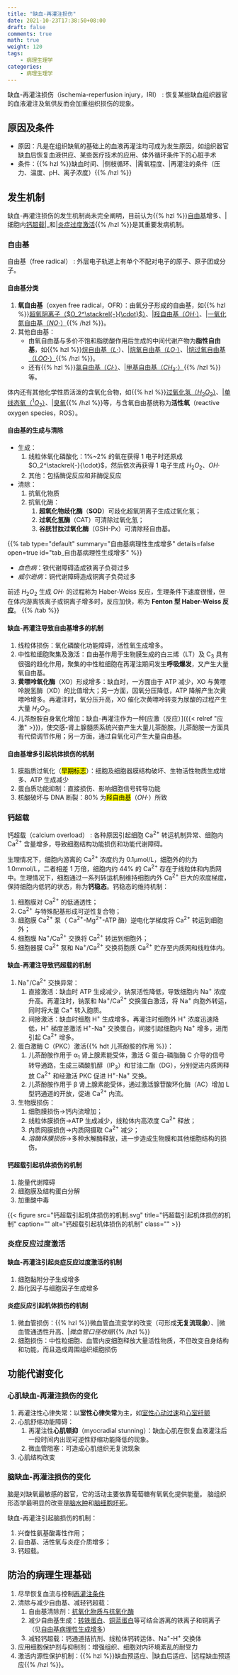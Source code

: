 ```yaml
---
title: "缺血-再灌注损伤"
date: 2021-10-23T17:38:50+08:00
draft: false
comments: true
math: true
weight: 120
tags:
    - 病理生理学
categories:
    - 病理生理学
---
```


缺血-再灌注损伤（ischemia-reperfusion injury，IRI）
: 恢复某些缺血组织器官的血液灌注及氧供反而会加重组织损伤的现象。

<!--more-->

## 原因及条件

- 原因：凡是在组织缺氧的基础上的血液再灌注均可成为发生原因，如组织器官缺血后恢复血液供应、某些医疗技术的应用、体外循环条件下的心脏手术
- 条件：{{% hzl %}}缺血时间、|侧枝循环、|需氧程度、|再灌注的条件（压力、温度、pH、离子浓度）{{% /hzl %}}

## 发生机制

缺血-再灌注损伤的发生机制尚未完全阐明，目前认为{{% hzl %}}[自由基](#自由基)增多、|细胞内[钙超载](#钙超载)|_和|[炎症过度激活](#炎症过度激活){{% /hzl %}}是其重要发病机制。

### 自由基

自由基（free radical）
: 外层电子轨道上有单个不配对电子的原子、原子团或分子。

<!-- TODO: link 氧化应激 -->

#### 自由基分类

1. **氧自由基**（oxyen free radical，OFR）：由氧分子形成的自由基，如{{% hzl %}}<ins>超氧阴离子（$O_2^\stackrel{-}{\cdot}$）</ins>、|<ins>羟自由基（$OH\cdot$）</ins>、|<ins>一氧化氮自由基（$NO\cdot$）</ins>{{% /hzl %}}。
2. 其他自由基：
    - 由氧自由基与多价不饱和脂肪酸作用后生成的中间代谢产物为**脂性自由基**，如{{% hzl %}}<ins>烷自由基（$L\cdot$</ins>）、|<ins>烷氧自由基（$LO\cdot$）</ins>、|<ins>烷过氧自由基（$LOO\cdot$）</ins>{{% /hzl %}}。
    - 还有{{% hzl %}}<ins>氯自由基（$Cl\cdot$）</ins>、|<ins>甲基自由基（$CH_3\cdot$）</ins>{{% /hzl %}}等。

体内还有其他化学性质活泼的含氧化合物，如{{% hzl %}}<ins>过氧化氢（$H_2O_2$）</ins>、|<ins>单线态氧（$^1O_2$）</ins>、|<ins>臭氧</ins>{{% /hzl %}}等，与含氧自由基统称为**活性氧**（reactive oxygen species，ROS）。

#### 自由基的生成与清除

- 生成：
    1. 线粒体氧化磷酸化：1%\~2% 的氧在获得 1 电子时还原成 $O_2^\stackrel{-}{\cdot}$，然后依次再获得 1 电子生成 $H_2O_2$、$OH\cdot$
    2. 其他：包括酶促反应和非酶促反应
- 清除：
    1. 抗氧化物质
    2. 抗氧化酶：
        1. **超氧化物歧化酶**（**SOD**）可歧化超氧阴离子生成过氧化氢；
        2. **过氧化氢酶**（CAT）可清除过氧化氢；
        3. **谷胱甘肽过氧化酶**（GSH-Px）可清除羟自由基。

{{% tab type="default" summary="自由基病理性生成增多" details=false open=true id="tab_自由基病理性生成增多" %}}
- *血色病*：铁代谢障碍造成铁离子负荷过多
- *威尔逊病*：铜代谢障碍造成铜离子负荷过多

前述 $H_2O_2$ 生成 $OH\cdot$ 的过程称为 Haber-Weiss 反应，生理条件下速度很慢，但在体内游离铁离子或铜离子增多时，反应加快，称为 **Fenton 型 Haber-Weiss 反应**。
{{% /tab %}}

#### 缺血-再灌注导致自由基增多的机制

1. 线粒体损伤：氧化磷酸化功能障碍，活性氧生成增多。
2. 中性粒细胞聚集及激活：自由基作用于生物膜生成的白三烯（LT）及 C<sub>3</sub> 具有很强的趋化作用，聚集的中性粒细胞在再灌注期间发生**呼吸爆发**，又产生大量氧自由基。
3. **黄嘌呤氧化酶**（XO）形成增多：缺血时，一方面由于 ATP 减少，XO 与黄嘌呤脱氢酶（XD）的比值增大；另一方面，因氧分压降低，ATP 降解产生次黄嘌呤增多。再灌注时，氧分压升高，XO 催化次黄嘌呤转变为尿酸的过程产生大量 $H_2O_2$。
4. 儿茶酚胺自身氧化增加：缺血-再灌注作为一种[应激（反应）]({{< relref "应激" >}})，使交感-肾上腺髓质系统兴奋产生大量儿茶酚胺。儿茶酚胺一方面具有代偿调节作用；另一方面，通过自氧化可产生大量自由基。

#### 自由基增多引起机体损伤的机制

1. 膜脂质过氧化（<mark>早期标志</mark>）：细胞及细胞器膜结构破坏、生物活性物质生成增多、ATP 生成减少
2. 蛋白质功能抑制：直接损伤、影响细胞信号转导功能
3. 核酸破坏与 DNA 断裂：80% 为<mark>羟自由基</mark>（$OH\cdot$）所致

### 钙超载

钙超载（calcium overload）
: 各种原因引起细胞 Ca<sup>2+</sup> 转运机制异常、细胞内 Ca<sup>2+</sup> 含量增多，导致细胞结构功能损伤和功能代谢障碍。

生理情况下，细胞内游离的 Ca<sup>2+</sup> 浓度约为 0.1μmol/L，细胞外的约为 1.0mmol/L，二者相差 1 万倍，细胞内约 44% 的 Ca<sup>2+</sup> 存在于线粒体和内质网中。生理情况下，细胞通过一系列转运机制维持细胞内外 Ca<sup>2+</sup> 巨大的浓度梯度，保持细胞内低钙的状态，称为**钙稳态**。钙稳态的维持机制：
1. 细胞膜对  Ca<sup>2+</sup> 的低通透性；
2. Ca<sup>2+</sup> 与特殊配基形成可逆性复合物；
3. 细胞膜 Ca<sup>2+</sup> 泵（ Ca<sup>2+</sup>-Mg<sup>2+</sup>-ATP 酶）逆电化学梯度将 Ca<sup>2+</sup> 转运到细胞外；
4. 细胞膜 Na<sup>+</sup>/Ca<sup>2+</sup> 交换将 Ca<sup>2+</sup> 转运到细胞外；
5. 细胞器膜 Ca<sup>2+</sup> 泵和 Na<sup>+</sup>/Ca<sup>2+</sup> 交换将胞质 Ca<sup>2+</sup> 贮存至内质网和线粒体内。

#### 缺血-再灌注导致钙超载的机制

1. Na<sup>+</sup>/Ca<sup>2+</sup> 交换异常：
    1. 直接激活：缺血时 ATP 生成减少，钠泵活性降低，导致细胞内 Na<sup>+</sup> 浓度升高。再灌注时，钠泵和 Na<sup>+</sup>/Ca<sup>2+</sup> 交换蛋白激活，将 Na<sup>+</sup> 向胞外转运，同时将大量 Ca<sup>+</sup> 转入胞质。
    2. 间接激活：缺血时细胞 H<sup>+</sup> 生成增多。再灌注时细胞外 H<sup>+</sup> 浓度迅速降低，H<sup>+</sup> 梯度差激活 H<sup>+</sup>-Na<sup>+</sup> 交换蛋白，间接引起细胞内 Na<sup>+</sup> 增多，进而引起 Ca<sup>2+</sup> 增多。
2. 蛋白激酶 C（PKC）激活{{% hdt 儿茶酚胺的作用 %}}：
    1. 儿茶酚胺作用于 α<sub>1</sub> 肾上腺素能受体，激活 G 蛋白-磷脂酶 C 介导的信号转导通路，生成三磷酸肌醇（IP<sub>3</sub>）和甘油二酯（DG），分别促进内质网释放 Ca<sup>2+</sup> 和经激活 PKC 促进 H<sup>+</sup>-Na<sup>+</sup> 交换。
    2. 儿茶酚胺作用于 β 肾上腺素能受体，通过激活腺苷酸环化酶（AC）增加 L 型钙通道的开放，促进 Ca<sup>2+</sup> 内流。
3. 生物膜损伤：
    1. 细胞膜损伤→钙内流增加；
    2. 线粒体膜损伤→ATP 生成减少，线粒体内高浓度 Ca<sup>2+</sup> 释放；
    3. 内质网膜损伤→内质网摄取 Ca<sup>2+</sup> 减少；
    4. *溶酶体膜损伤*→多种水解酶释放，进一步造成生物膜和其他细胞结构的损伤。

#### 钙超载引起机体损伤的机制

1. 能量代谢障碍
2. 细胞膜及结构蛋白分解
3. 加重酸中毒

{{< figure src="钙超载引起机体损伤的机制.svg" title="钙超载引起机体损伤的机制" caption="" alt="钙超载引起机体损伤的机制" class="" >}}

### 炎症反应过度激活

#### 缺血-再灌注引起炎症反应过度激活的机制

1. 细胞黏附分子生成增多
2. 趋化因子与细胞因子生成增多

#### 炎症反应引起机体损伤的机制

1. 微血管损伤：{{% hzl %}}微血管血流变学的改变（可形成**无复流现象**）、|微血管通透性升高、|*微血管口径收缩*{{% /hzl %}}
2. 细胞损伤：中性粒细胞、血管内皮细胞释放大量活性物质，不但改变自身结构和功能，而且造成周围组织细胞损伤

<!-- TODO: link 休克 -->

## 功能代谢变化

### 心肌缺血-再灌注损伤的变化

1. 再灌注性心律失常：以**室性心律失常**为主，如<ins>室性心动过速</ins>和<ins>心室纤颤</ins>
2. 心肌舒缩功能障碍：
    1. 再灌注性**心肌顿抑**（myocradial stunning）：缺血心肌在恢复血液灌注后一段时间内出现可逆性舒缩功能降低的现象。
    2. 微血管阻塞：可造成心肌组织无复流现象
3. 心肌结构改变

### 脑缺血-再灌注损伤的变化

脑是对缺氧最敏感的器官，它的活动主要依靠葡萄糖有氧氧化提供能量。
脑组织形态学最明显的改变是<ins>脑水肿</ins>和<ins>脑细胞坏死</ins>。

缺血-再灌注引起脑损伤的机制：
1. 兴奋性氨基酸毒性作用；
2. 自由基、活性氧与炎症介质增多；
3. 钙超载。

## 防治的病理生理基础

1. 尽早恢复血流与控制[再灌注条件](#原因及条件)
2. 清除与减少自由基、减轻钙超载：
    1. 自由基清除剂：[抗氧化物质与抗氧化酶](#自由基的生成与清除)
    2. 减少自由基生成：<ins>转铁蛋白</ins>、<ins>铜蓝蛋白</ins>等可结合游离的铁离子和铜离子（见[自由基病理性生成增多](#tab_自由基病理性生成增多)）
    3. 减轻钙超载：钙通道拮抗剂、线粒体钙转运体、Na<sup>+</sup>-H<sup>+</sup> 交换体
3. 应用细胞保护剂与抑制剂：增强组织、细胞对内环境紊乱的耐受力
4. 激活内源性保护机制：{{% hzl %}}缺血预适应、|缺血后适应、|远程缺血预适应{{% /hzl %}}。
